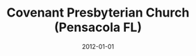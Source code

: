 ---
date: &id001 2012-01-01
end_date: null
location:
  address: 2885 Olive Road
  city: Pensacola
  state: FL
minister:
- end: 2012-01-01
  name: John Schortmann
  start: 2006-01-01
  type: Organizing Pastor
- end: null
  name: John Schortmann
  start: 2012-01-01
  type: Pastor
ministers:
- John Schortmann
- John Schortmann
name: Covenant Presbyterian Church
names:
- end: 2012-01-01
  name: Covenant Presbyterian Church mission work
  start: 2000-12-01
- end: null
  name: Covenant Presbyterian Church
  start: 2012-01-01
origination_date: *id001
raw_data: "FLORIDA Pensacola\nCovenant Presbyterian Church mission work (December\
  \ 1, 2000\u20132012)\nCovenant Presbyterian Church (2012\u2013 )\n2885 Olive Road\n\
  Org. Pastor: John Schortmann, 2006\u201312\nPastor: John Schortmann, 2012\u2013"
received_from: null
states:
- FL
status:
  active: true
  end_date: null
  reason: null
  received_from: null
  withdrawal_to: null
title: Covenant Presbyterian Church (Pensacola FL)
year_established:
- 2012

---